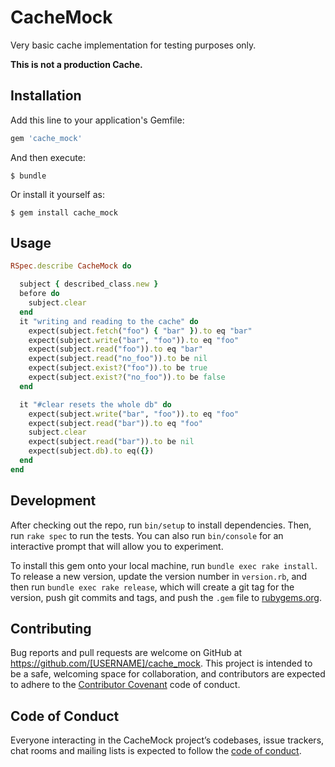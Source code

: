 # CacheMock

Very basic cache implementation for testing purposes only.

__This is not a production Cache.__

## Installation

Add this line to your application's Gemfile:

```ruby
gem 'cache_mock'
```

And then execute:

    $ bundle

Or install it yourself as:

    $ gem install cache_mock

## Usage

```ruby
RSpec.describe CacheMock do

  subject { described_class.new }
  before do
    subject.clear
  end
  it "writing and reading to the cache" do
    expect(subject.fetch("foo") { "bar" }).to eq "bar"
    expect(subject.write("bar", "foo")).to eq "foo"
    expect(subject.read("foo")).to eq "bar"
    expect(subject.read("no_foo")).to be nil
    expect(subject.exist?("foo")).to be true
    expect(subject.exist?("no_foo")).to be false
  end

  it "#clear resets the whole db" do
    expect(subject.write("bar", "foo")).to eq "foo"
    expect(subject.read("bar")).to eq "foo"
    subject.clear
    expect(subject.read("bar")).to be nil
    expect(subject.db).to eq({})
  end
end
```


## Development

After checking out the repo, run `bin/setup` to install dependencies. Then, run `rake spec` to run the tests. You can also run `bin/console` for an interactive prompt that will allow you to experiment.

To install this gem onto your local machine, run `bundle exec rake install`. To release a new version, update the version number in `version.rb`, and then run `bundle exec rake release`, which will create a git tag for the version, push git commits and tags, and push the `.gem` file to [rubygems.org](https://rubygems.org).

## Contributing

Bug reports and pull requests are welcome on GitHub at https://github.com/[USERNAME]/cache_mock. This project is intended to be a safe, welcoming space for collaboration, and contributors are expected to adhere to the [Contributor Covenant](http://contributor-covenant.org) code of conduct.

## Code of Conduct

Everyone interacting in the CacheMock project’s codebases, issue trackers, chat rooms and mailing lists is expected to follow the [code of conduct](https://github.com/arturictus/cache_mock/blob/master/CODE_OF_CONDUCT.md).
